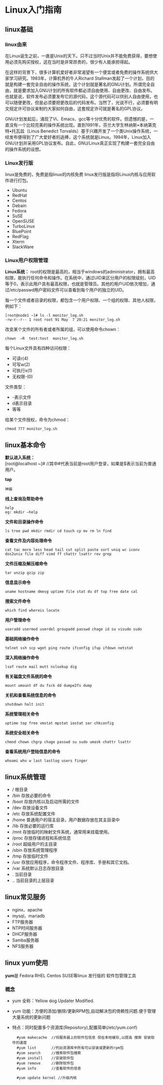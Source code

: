 # Linux入门指南 #


## linux基础 ##

### linux由来 ###


在Linux诞生之前，一直是Unix的天下。只不过当时Unix并不能免费获得，要想使用必须先购买授权，这在当时是非常昂贵的，很少有人能承担得起。

在这样的背景下，很多计算机爱好者非常渴望有一个便宜或者免费的操作系统供大家学习研究。1983年，计算机界的牛人Richard Stallman发起了一个计划，目的就是构建一套完全自由的操作系统，这个计划就是著名的GNU计划。所谓完全自由，就是要求加入GNU计划的所有软件都必须自由使用、自由更改、自由发布。也就是说，软件发布必须要发布它的源代码，这个源代码可以供别人自由使用，也可以随便更改，但是必须要把更改后的代码发布。当然了，光说不行，必须要有明文规定许可协议来制约大家如何自由，这套规定许可就是著名的GPL协议。

GNU计划发起后，涌现了Vi、Emacs、gcc等十分优秀的软件。但遗憾的是，一直没有一个比较完美的操作系统出现。直到1991年，芬兰大学生林纳斯•本纳第克特•托瓦兹（Linus Benedict Torvalds）基于兴趣开发了一个类Unix操作系统，一经发布便得到了广大爱好者的追捧，这个系统就是Linux。1994年，Linux加入GNU计划并采用GPL协议发布。自此，GNU/Linux真正实现了构建一套完全自由的操作系统的设想。


### Linux发行版 ###

linux是免费的，免费是指linux的内核免费
linux发行版是指将Linux内核与应用软件进行打包。

- Ubuntu
- RedHat
- Centos
- Debain
- Fedora
- SuSE
- OpenSUSE
- TurboLinux
- BluePoint
- RedFlag
- Xterm
- SlackWare

### Linux用户权限管理 ###


**Linux系统：** root的权限是最高的，相当于windows的administrator，拥有最高权限，能执行任何命令和操作。在系统中，通过UID来区分用户的权限级别，UID等于0，表示此用户具有最高权限，也就是管理员。其他的用户UID依次增加，通过/etc/passwd用户密码文件可以查看到每个用户的独立的UID。

每一个文件或者目录的权限，都包含一个用户权限、一个组的权限、其他人权限，例如下：
	
	[root@node1 ~]# ls -l monitor_log.sh
	-rw-r--r-- 1 root root 91 May  7 20:21 monitor_log.sh

改变某个文件的所有者或者所属的组，可以使用命令chown：

	chown  –R  test:test  monitor_log.sh

每个Linux文件具有四种访问权限：

- 可读r(4)
- 可写w(2)
- 可执行x(1)
- 无权限-(0)

文件类型：

- -表示文件
- d表示目录
- 等等

给某个文件授权，命令为chmod：
	
	chmod 777 monitor_log.sh

## linux基本命令 ##

**默认进入系统：**  
[root@localhost ~]#  //其中#代表当前是root用户登录，如果是$表示当前为普通用户。

****tap****
	
	神器 

****线上查询及帮助命令****

	help
	eg: mkdir –help

****文件和目录操作命令****

	ls tree pwd mkdir rmdir cd touch cp mv rm ln find

****查看文件及内容处理命令****

	cat tac more less head tail cut split paste sort uniq wc iconv dos2unix file diff vimd ff chattr lsattr rev grep

****文件压缩及解压缩命令****

	tar unzip gzip zip

****信息显示命令****

	uname hostname dmesg uptime file stat du df top free date cal

****搜索文件命令****

	which find whereis locate

****用户管理命令****

	useradd usermod userdel groupadd passwd chage id su visudo sudo

****基础网络操作命令****

	telnet ssh scp wget ping route ifconfig ifup ifdown netstat

****深入网络操作命令****

	lsof route mail mutt nslookup dig

****有关磁盘文件系统的命令****

	mount umount df du fsck dd dumpe2fs dump

****关机和查看系统信息的命令****

	shutdown halt init

****系统管理相关命令****

	uptime top free vmstat mpstat iostat sar chkconfig

****系统安全相关命令****

	chmod chown chgrp chage passwd su sudo umask chattr lsattr

****查看系统用户登陆信息的命令****

	whoami who w last lastlog users finger

## linux系统管理 ##

- / 根目录 
- /bin 存放必要的命令 
- /boot 存放内核以及启动所需的文件
- /dev 存放设备文件 
- /etc 存放系统配置文件 
- /home 普通用户的宿主目录，用户数据存放在其主目录中 
- /lib 存放必要的运行库 
- /mnt 存放临时的映射文件系统，通常用来挂载使用。
- /proc 存放存储进程和系统信息 
- /root 超级用户的主目录 
- /sbin 存放系统管理程序 
- /tmp 存放临时文件
- /usr 存放应用程序，命令程序文件、程序库、手册和其它文档。 
- /var 系统默认日志存放目录
- .    当前目录
- ..   当前目录的上层目录


## linux常见服务 ##

- nginx、apache
- mysql，mariadb
- FTP服务器
- NTP时间服务器
- DHCP服务器
- Samba服务器
- NFS服务器


## linux yum使用 ##
**yum**是 Fedora RHEL Centos SUSE等linux 发行版的 软件包管理工具
### 概念 ###
- yum 全称：Yellow dog Updater Modified. 
- yum 功能：方便的添加/删除/更新RPM包,自动解决包的倚赖性问题.便于管理大量系统的更新问题
- 特点：同时配置多个资源库(Repository),配置简单(/etc/yum.conf)

		#yum makecache  //将服务器上的软件包信息 现在本地缓存,以提高 搜索 安装软件的速度
		#yum list  		//列出资源库中所有可以安装或更新的rpm包
		#yum search     //搜索软件包搜索
		#yum install 	//安装软件包
		#yum remove 	//删除软件包
		#yum info       //查看软件的信息

		#yum update kernel //升级内核

